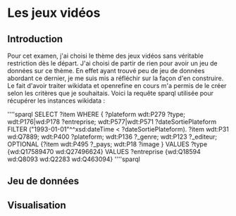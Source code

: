 # Les jeux vidéos
## Introduction
Pour cet examen, j'ai choisi le thème des jeux vidéos sans véritable restriction dès le départ. J'ai choisi de partir de rien pour avoir un jeu de données sur ce thème. En effet ayant trouvé peu de jeu de données abordant ce dernier, je me suis mis a réfléchir sur la façon d'en construire. Le fait d'avoir traiter wikidata et openrefine en cours m'a permis de le créer selon les critères que je souhaitais. Voici la requête sparql utilisée pour récupérer les instances wikidata :

''''sparql
SELECT ?item
WHERE {
   ?plateform wdt:P279 ?type;
               wdt:P176|wd:P178 ?entreprise;
               wdt:P577|wdt:P571 ?dateSortiePlateform FILTER ("1993-01-01"^^xsd:dateTime < ?dateSortiePlateform).
    ?item wdt:P31 wd:Q7889;
          wdt:P400 ?plateform;
          wdt:P136 ?_genre;
          wdt:P123 ?_editeur;
    OPTIONAL {?item  wdt:P495 ?_pays;
                     wdt:P18 ?image
             }
    VALUES ?type {wd:Q17589470 wd:Q27496624}
    VALUES ?entreprise {wd:Q18594 wd:Q8093 wd:Q2283 wd:Q463094}
''''sparql

## Jeu de données
## Visualisation



